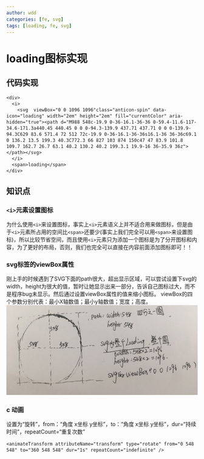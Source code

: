 ```yaml
---
author: wdd
categories: [fe, svg]
tags: [loading, fe, svg]
---
```

# loading图标实现
## 代码实现
```
<div>
  <i>
    <svg  viewBox="0 0 1096 1096"class="anticon-spin" data-icon="loading" width="2em" height="2em" fill="currentColor" aria-hidden="true"><path d="M988 548c-19.9 0-36-16.1-36-36 0-59.4-11.6-117-34.6-171.3a440.45 440.45 0 0 0-94.3-139.9 437.71 437.71 0 0 0-139.9-94.3C629 83.6 571.4 72 512 72c-19.9 0-36-16.1-36-36s16.1-36 36-36c69.1 0 136.2 13.5 199.3 40.3C772.3 66 827 103 874 150c47 47 83.9 101.8 109.7 162.7 26.7 63.1 40.2 130.2 40.2 199.3.1 19.9-16 36-35.9 36z"></path></svg>
  </i>
  <span>loading</span>
</div>

```
## 知识点
### `<i>`元素设置图标
为什么使用`<i>`来设置图标，事实上`<i>`元素语义上并不适合用来做图标，但是由于`<i>`元素所占用的空间比`<span>`还要少(事实上我们完全可以用`<span>`来设置图标)，所以比较节省空间，而且使用`<i>`元素只为添加一个图标是为了分开图标和内容，为了更好的布局，否则，我们也完全可以直接在内容前面添加图标即可！！

### svg标签的viewBox属性
刚上手的时候遇到了SVG下面的path很大，超出显示区域，可以尝试设置下svg的width，height为很大的值，暂时让她显示出来一部分，告诉自己图标过大，而不是程序bug未显示。然后通过设置viewBox属性的值来缩小图标。
viewBox的四个参数分别代表：最小X轴数值；最小y轴数值；宽度；高度。
![aaa](https://github.com/yhddx/Practice/blob/master/pics/svg.jpg?raw=true)

### c 动画

设置为“旋转”，from：“角度 x坐标 y坐标”，to：“角度 x坐标 y坐标”，dur=“持续时间”，repeatCount=“重复次数”
```
<animateTransform attributeName="transform" type="rotate" from="0 548 548" to="360 548 548" dur="1s" repeatCount="indefinite" />
```

